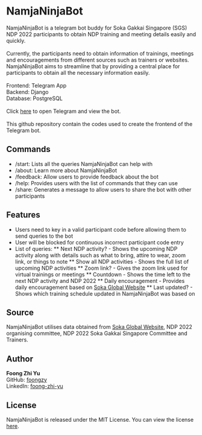 # NamjaNinjaBot
NamjaNinjaBot is a telegram bot buddy for Soka Gakkai Singapore (SGS) NDP 2022 participants to obtain NDP training and meeting details easily and quickly.\
 \
Currently, the participants need to obtain information of trainings, meetings and encouragements from different sources such as trainers or websites. NamjaNinjaBot aims to streamline that by providing a central place for participants to obtain all the necessary information easily.\
 \
Frontend: Telegram App\
Backend: Django\
Database: PostgreSQL\
 \
Click [here](https://t.me/NamjaNinjabot) to open Telegram and view the bot.\
 \
This github repository contain the codes used to create the frontend of the Telegram bot.

## Commands

* /start: Lists all the queries NamjaNinjaBot can help with
* /about: Learn more about NamjaNinjaBot
* /feedback: Allow users to provide feedback about the bot
* /help: Provides users with the list of commands that they can use
* /share: Generates a message to allow users to share the bot with other participants

## Features

* Users need to key in a valid participant code before allowing them to send queries to the bot
* User will be blocked for continuous incorrect participant code entry
* List of queries:
** Next NDP activity? - Shows the upcoming NDP activity along with details such as what to bring, attire to wear, zoom link, or things to note
** Show all NDP activities - Shows the full list of upcoming NDP activities
** Zoom link? - Gives the zoom link used for virtual trainings or meetings
** Countdown - Shows the time left to the next NDP activity and NDP 2022
** Daily encouragement - Provides daily encouragement based on [Soka Global Website](https://www.sokaglobal.org/)
** Last updated? - Shows which training schedule updated in NamjaNinjaBot was based on

## Source

NamjaNinjaBot utilises data obtained from [Soka Global Website](https://www.sokaglobal.org/), NDP 2022 organising committee, NDP 2022 Soka Gakkai Singapore Committee and Trainers.

## Author

**Foong Zhi Yu**\
GitHub: [foongzy](https://github.com/foongzy)\
LinkedIn: [foong-zhi-yu](https://www.linkedin.com/in/foong-zhi-yu/)

## License

NamjaNinjaBot is released under the MIT License. You can view the license [here](https://github.com/foongzy/NamjaNinjaBot/blob/master/LICENSE.txt).
